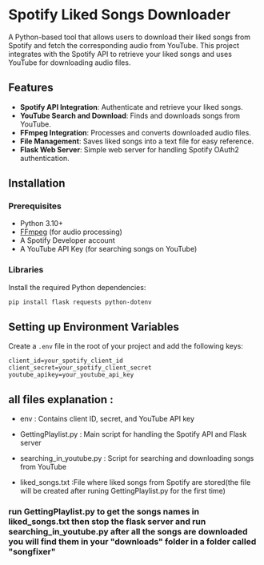 # Spotify Liked Songs Downloader

A Python-based tool that allows users to download their liked songs from Spotify and fetch the corresponding audio from YouTube. This project integrates with the Spotify API to retrieve your liked songs and uses YouTube for downloading audio files.

## Features

- **Spotify API Integration**: Authenticate and retrieve your liked songs.
- **YouTube Search and Download**: Finds and downloads songs from YouTube.
- **FFmpeg Integration**: Processes and converts downloaded audio files.
- **File Management**: Saves liked songs into a text file for easy reference.
- **Flask Web Server**: Simple web server for handling Spotify OAuth2 authentication.

## Installation

### Prerequisites

- Python 3.10+
- [FFmpeg](https://ffmpeg.org/download.html) (for audio processing)
- A Spotify Developer account
- A YouTube API Key (for searching songs on YouTube)

### Libraries

Install the required Python dependencies:

```bash
pip install flask requests python-dotenv
```
## Setting up Environment Variables

Create a `.env` file in the root of your project and add the following keys:

```env
client_id=your_spotify_client_id
client_secret=your_spotify_client_secret
youtube_apikey=your_youtube_api_key
```
## all files explanation :

- env :
 Contains client ID, secret, and YouTube API key

 - GettingPlaylist.py :
 Main script for handling the Spotify API and Flask server

- searching_in_youtube.py :
Script for searching and downloading songs from YouTube

- liked_songs.txt
:File where liked songs from Spotify are stored(the file will be created after runing GettingPlaylist.py for the first time)

### run GettingPlaylist.py to get the songs names in liked_songs.txt then stop the flask server and run searching_in_youtube.py after all the songs are downloaded you will find them in your "downloads" folder in a folder called "songfixer"



 
